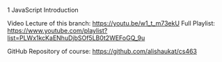 1 JavaScript Introduction

Video Lecture of this branch: https://youtu.be/w1_t_m73ekU
Full Playlist: https://www.youtube.com/playlist?list=PLWx1kcKaENhuDjbSOf5LB0t2WEFoGQ_9u

GitHub Repository of course: https://github.com/alishaukat/cs463